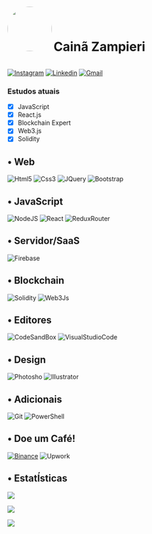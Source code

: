 <img style="border-radius: 50%; display:inline-block!important;" src="https://avatars.githubusercontent.com/u/18425157?v=4" width="100px;" alt=""/>
<h1 style="display:inline-block!important;">Cainã Zampieri </h1>

​[![​Instagram​](https://img.shields.io/badge/Instagram-E4405F?style=for-the-badge&logo=instagram&logoColor=white&link=mailto:https://instagram.com/caina.zamp)](mailto:https://instagram.com/caina.zamp) ​[![​Linkedin​](https://img.shields.io/badge/LinkedIn-0077B5?style=for-the-badge&logo=linkedin&logoColor=white&link=https://www.linkedin.com/in/cainazampieri)](https://www.linkedin.com/in/cainazampieri/) ​[![​Gmail​](https://img.shields.io/badge/Gmail-D14836?style=for-the-badge&logo=gmail&logoColor=white&link=mailto:caina.zampieri@gmail.com)](mailto:caina.zampieri@gmail.com)

### Estudos atuais

- [x] JavaScript
- [x] React.js
- [x] Blockchain Expert
- [x] Web3.js
- [x] Solidity

 ## • Web
 
 ![Html5](https://img.shields.io/badge/HTML5-E34F26?style=for-the-badge&logo=html5&logoColor=white) ​![​Css3​](https://img.shields.io/badge/CSS3-1572B6?style=for-the-badge&logo=css3&logoColor=white) ​![​JQuery​](https://img.shields.io/badge/jQuery-0769AD?style=for-the-badge&logo=jquery&logoColor=white)  ​![​Bootstrap​](https://img.shields.io/badge/Bootstrap-563D7C?style=for-the-badge&logo=bootstrap&logoColor=white)


## • JavaScript

​![​NodeJS​](https://img.shields.io/badge/Node.js-43853D?style=for-the-badge&logo=node.js&logoColor=white) ​![​React​](https://img.shields.io/badge/React-20232A?style=for-the-badge&logo=react&logoColor=61DAFB) ​![​Redux​Router​](https://img.shields.io/badge/React_Router-CA4245?style=for-the-badge&logo=react-router&logoColor=white)

## • Servidor/SaaS

​![​Firebase​](https://img.shields.io/badge/Firebase-F29D0C?style=for-the-badge&logo=firebase&logoColor=white)

## • Blockchain

​![​Solidity​](https://img.shields.io/badge/Solidity-e6e6e6?style=for-the-badge&logo=solidity&logoColor=black) ​![​Web3​Js​](https://img.shields.io/badge/web3.js-F16822?style=for-the-badge&logo=web3.js&logoColor=white)

## • Editores

​![​CodeSandBox​](https://img.shields.io/badge/Codesandbox-000000?style=for-the-badge&logo=CodeSandbox&logoColor=white) ​![​Visual​Studio​Code​](https://img.shields.io/badge/Visual_Studio_Code-0078D4?style=for-the-badge&logo=visual%20studio%20code&logoColor=white)

## • Design
​![​Photosho​](https://img.shields.io/badge/adobe%20photoshop-%2331A8FF.svg?style=for-the-badge&logo=adobe%20photoshop&logoColor=white) ​![​Illustrator​](https://img.shields.io/badge/adobe%20illustrator-%23FF9A00.svg?style=for-the-badge&logo=adobe%20illustrator&logoColor=white)

## • Adicionais

​![​Git​](https://img.shields.io/badge/Git-E34F26?style=for-the-badge&logo=git&logoColor=white) ​![​PowerShell​](https://img.shields.io/badge/powershell-5391FE?style=for-the-badge&logo=powershell&logoColor=white)
 
 ## • Doe um Café!
  ​[![​Binance​](https://img.shields.io/badge/Binance-FCD535?style=for-the-badge&logo=binance&logoColor=white&link=0x7157b42C59E05431cC41Ea396476D367D7668Fef)](0x7157b42C59E05431cC41Ea396476D367D7668Fef) ![​Upwork​](https://img.shields.io/badge/UpWork-6FDA44?style=for-the-badge&logo=Upwork&logoColor=white)
  
 ## • EstatÍsticas 
  
​![​​](https://github-readme-stats.vercel.app/api/top-langs/?username=omaigodi)

​![​​](https://github-profile-summary-cards.vercel.app/api/cards/profile-details?username=omaigodi&theme=vue)

​![​​](https://github-profile-trophy.vercel.app/?username=omaigodi)
